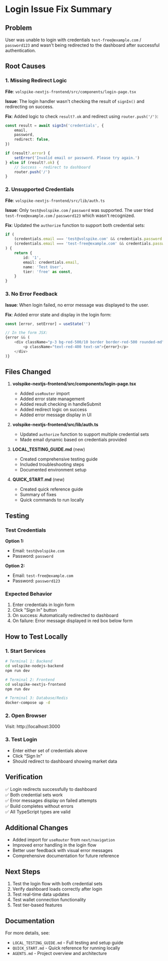 # Login Issue Fix Summary

## Problem
User was unable to login with credentials `test-free@example.com` / `password123` and wasn't being redirected to the dashboard after successful authentication.

## Root Causes

### 1. Missing Redirect Logic
**File**: `volspike-nextjs-frontend/src/components/login-page.tsx`

**Issue**: The login handler wasn't checking the result of `signIn()` and redirecting on success.

**Fix**: Added logic to check `result?.ok` and redirect using `router.push('/')`:

```typescript
const result = await signIn('credentials', {
    email,
    password,
    redirect: false,
})

if (result?.error) {
    setError('Invalid email or password. Please try again.')
} else if (result?.ok) {
    // Success - redirect to dashboard
    router.push('/')
}
```

### 2. Unsupported Credentials
**File**: `volspike-nextjs-frontend/src/lib/auth.ts`

**Issue**: Only `test@volspike.com` / `password` was supported. The user tried `test-free@example.com` / `password123` which wasn't recognized.

**Fix**: Updated the `authorize` function to support both credential sets:

```typescript
if (
    (credentials.email === 'test@volspike.com' && credentials.password === 'password') ||
    (credentials.email === 'test-free@example.com' && credentials.password === 'password123')
) {
    return {
        id: '1',
        email: credentials.email,
        name: 'Test User',
        tier: 'free' as const,
    }
}
```

### 3. No Error Feedback
**Issue**: When login failed, no error message was displayed to the user.

**Fix**: Added error state and display in the login form:

```typescript
const [error, setError] = useState('')

// In the form JSX:
{error && (
    <div className="p-3 bg-red-500/10 border border-red-500 rounded-md">
        <p className="text-red-400 text-sm">{error}</p>
    </div>
)}
```

## Files Changed

1. **volspike-nextjs-frontend/src/components/login-page.tsx**
   - Added `useRouter` import
   - Added error state management
   - Added result checking in handleSubmit
   - Added redirect logic on success
   - Added error message display in UI

2. **volspike-nextjs-frontend/src/lib/auth.ts**
   - Updated `authorize` function to support multiple credential sets
   - Made email dynamic based on credentials provided

3. **LOCAL_TESTING_GUIDE.md** (new)
   - Created comprehensive testing guide
   - Included troubleshooting steps
   - Documented environment setup

4. **QUICK_START.md** (new)
   - Created quick reference guide
   - Summary of fixes
   - Quick commands to run locally

## Testing

### Test Credentials

**Option 1:**
- Email: `test@volspike.com`
- Password: `password`

**Option 2:**
- Email: `test-free@example.com`
- Password: `password123`

### Expected Behavior

1. Enter credentials in login form
2. Click "Sign In" button
3. On success: Automatically redirected to dashboard
4. On failure: Error message displayed in red box below form

## How to Test Locally

### 1. Start Services
```bash
# Terminal 1: Backend
cd volspike-nodejs-backend
npm run dev

# Terminal 2: Frontend  
cd volspike-nextjs-frontend
npm run dev

# Terminal 3: Database/Redis
docker-compose up -d
```

### 2. Open Browser
Visit: http://localhost:3000

### 3. Test Login
- Enter either set of credentials above
- Click "Sign In"
- Should redirect to dashboard showing market data

## Verification

✅ Login redirects successfully to dashboard  
✅ Both credential sets work  
✅ Error messages display on failed attempts  
✅ Build completes without errors  
✅ All TypeScript types are valid  

## Additional Changes

- Added import for `useRouter` from `next/navigation`
- Improved error handling in the login flow
- Better user feedback with visual error messages
- Comprehensive documentation for future reference

## Next Steps

1. Test the login flow with both credential sets
2. Verify dashboard loads correctly after login
3. Test real-time data updates
4. Test wallet connection functionality
5. Test tier-based features

## Documentation

For more details, see:
- `LOCAL_TESTING_GUIDE.md` - Full testing and setup guide
- `QUICK_START.md` - Quick reference for running locally
- `AGENTS.md` - Project overview and architecture
